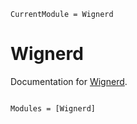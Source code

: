 ```@meta
CurrentModule = Wignerd
```

# Wignerd

Documentation for [Wignerd](https://github.com/guanyilun/Wignerd.jl).

```@index
```

```@autodocs
Modules = [Wignerd]
```
